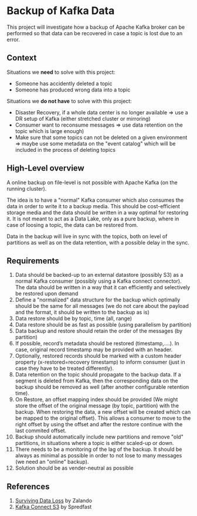 # Backup of Kafka Data

This project will investigate how a backup of Apache Kafka broker can be performed so that data can be recovered in case a topic is lost due to an error.

## Context

Situations we **need** to solve with this project:

* Someone has accidently deleted a topic
* Someone has produced wrong data into a topic

Situations we **do not have** to solve with this project:

* Disaster Recovery, if a whole data center is no longer available => use a DR setup of Kafka (either stretched cluster or mirroring)
* Consumer want to reconsume messages => use data retention on the topic which is large enough)
* Make sure that some topics can not be deleted on a given environment => maybe use some metadata on the "event catalog" which will be included in the process of deleting topics

## High-Level overview

A online backup on file-level is not possible with Apache Kafka (on the running cluster). 

The idea is to have a "normal" Kafka consumer which also consumes the data in order to write it to a backup media. This should be cost-efficient storage media and the data should be written in a way optimal for restoring it. It is not meant to act as a Data Lake, only as a pure backup, where in case of loosing a topic, the data can be restored from. 

Data in the backup will live in sync with the topics, both on level of partitions as well as on the data retention, with a possible delay in the sync. 

## Requirements

1. Data should be backed-up to an external datastore (possibly S3) as a normal Kafka consumer (possibly using a Kafka connect connector). The data should be written in a way that it can efficiently and selectively be restored upon demand
2. Define a "normalized" data structure for the backup which optimally should be the same for all messages (we do not care about the payload and the format, it should be written to the backup as is)
3. Data restore should be by topic, time (all, range)
4. Data restore should be as fast as possible (using parallelism by partition)
5. Data backup and restore should retain the order of the messages (by partition)
6. If possible, record’s metadata should be restored (timestamp,….). In case, original record timestamp may be provided with an header.
7. Optionally, restored records should be marked with a custom header property (x-restored=recovery timestamp) to inform consumer (just in case they have to be treated differently).
6. Data retention on the topic should propagate to the backup data. If a segment is deleted from Kafka, then the corresponding data on the backup should be removed as well (after another configurable retention time).
7. On Restore, an offset mapping index should be provided (We might store the offset of the original message (by topic, partition) with the backup. When restoring the data, a new offset will be created which can be mapped to the original offset). This allows a consumer to move to the right offset by using the offset and after the restore continue with the last commited offset.  
8. Backup should automatically include new partitions and remove "old" partitions, in situations where a topic is either scaled-up or down. 
9. There needs to be a monitoring of the lag of the backup. It should be always as minimal as possible in order to not lose to many messages (we need an "online" backup).  
9. Solution should be as vender-neutral as possible
 
## References

1. [Surviving Data Loss](https://jobs.zalando.com/tech/blog/backing-up-kafka-zookeeper/index.html?gh_src=4n3gxh1) by Zalando
2. [Kafka Connect S3](https://github.com/spredfast/kafka-connect-s3) by Spredfast
